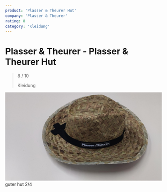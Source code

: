 ```yaml
---
product: 'Plasser & Theurer Hut'
company: 'Plasser & Theurer'
rating: 8
category: 'Kleidung'
---
```


# Plasser & Theurer - Plasser & Theurer Hut
>
> 8 / 10
>
> Kleidung

![Plasser & Theurer Hut](./assets/plasser-&-theurer-plasser-&-theurer-hut-7dfaeeaa-ead8-4895-bf88-ad852bbceef1.jpg)
guter hut 2/4
